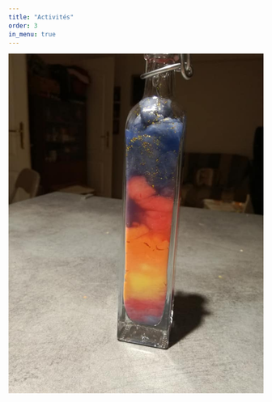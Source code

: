 ```yaml
---
title: "Activités"
order: 3
in_menu: true
---
```

![This](/images/81170521_589556045179127_4617576591843655680_n_589556038512461.jpg) 